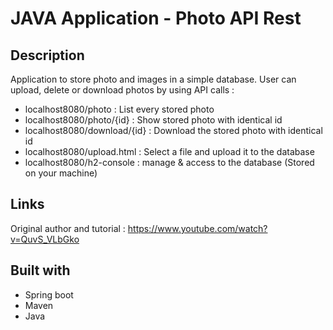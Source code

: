 # JAVA Application - Photo API Rest

## Description

Application to store photo and images in a simple database. User can upload, delete or download photos by using API calls :

<ul>
  <li>localhost8080/photo : List every stored photo</li>
  <li>localhost8080/photo/{id} : Show stored photo with identical id</li>
  <li>localhost8080/download/{id} : Download the stored photo with identical id</li>
  <li>localhost8080/upload.html : Select a file and upload it to the database</li>
  <li>localhost8080/h2-console : manage & access to the database (Stored on your machine)</li>
</ul>

## Links

Original author and tutorial : https://www.youtube.com/watch?v=QuvS_VLbGko

## Built with

- Spring boot
- Maven
- Java
